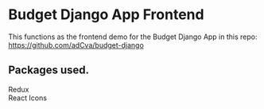 # Budget Django App Frontend

This functions as the frontend demo for the Budget Django App in this repo: https://github.com/adCva/budget-django

## Packages used.

Redux <br>
React Icons<br>